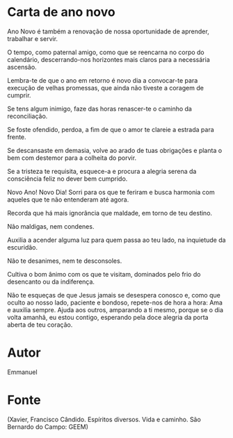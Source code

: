 # Carta de ano novo

Ano Novo é também a renovação de nossa oportunidade de aprender, trabalhar e servir.

O tempo, como paternal amigo, como que se reencarna no corpo do calendário, descerrando-nos horizontes mais claros para a necessária ascensão.

Lembra-te de que o ano em retorno é novo dia a convocar-te para execução de velhas promessas, que ainda não tiveste a coragem de cumprir.

Se tens algum inimigo, faze das horas renascer-te o caminho da reconciliação.

Se foste ofendido, perdoa, a fim de que o amor te clareie a estrada para frente.

Se descansaste em demasia, volve ao arado de tuas obrigações e planta o bem com destemor para a colheita do porvir.

Se a tristeza te requisita, esquece-a e procura a alegria serena da consciência feliz no dever bem cumprido.

Novo Ano! Novo Dia! Sorri para os que te feriram e busca harmonia com aqueles que te não entenderam até agora.

Recorda que há mais ignorância que maldade, em torno de teu destino.

Não maldigas, nem condenes.

Auxilia a acender alguma luz para quem passa ao teu lado, na inquietude da escuridão.

Não te desanimes, nem te desconsoles.

Cultiva o bom ânimo com os que te visitam, dominados pelo frio do desencanto ou da indiferença.

Não te esqueças de que Jesus jamais se desespera conosco e, como que oculto ao nosso lado, paciente e bondoso, repete-nos de hora a hora: Ama e auxilia sempre. Ajuda aos outros, amparando a ti mesmo, porque se o dia volta amanhã, eu estou contigo, esperando pela doce alegria da porta aberta de teu coração.

# Autor
Emmanuel

# Fonte
(Xavier, Francisco Cândido. Espíritos diversos. Vida e caminho. São Bernardo do Campo: GEEM)
